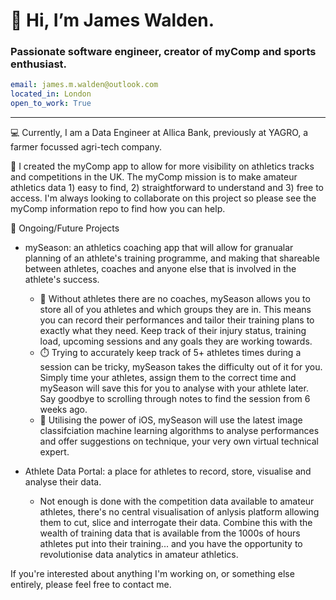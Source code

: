 # 👋 Hi, I’m James Walden. 
### Passionate software engineer, creator of myComp and sports enthusiast.

```yaml
email: james.m.walden@outlook.com
located_in: London
open_to_work: True
```
___

:computer: Currently, I am a Data Engineer at Allica Bank, previously at YAGRO, a farmer focussed agri-tech company.

:iphone: I created the myComp app to allow for more visibility on athletics tracks and competitions in the UK. The myComp mission is to make amateur athletics data 1) easy to find, 2) straightforward to understand and 3) free to access. I'm always looking to collaborate on this project so please see the myComp information repo to find how you can help.

:eyes: Ongoing/Future Projects
- mySeason: an athletics coaching app that will allow for granualar planning of an athlete's training programme, and making that shareable between athletes, coaches and anyone else that is involved in the athlete's success. 
  - :runner: Without athletes there are no coaches, mySeason allows you to store all of you athletes and which groups they are in. This means you can record their performances and tailor their training plans to exactly what they need. Keep track of their injury status, training load, upcoming sessions and any goals they are working towards.
  - :stopwatch: Trying to accurately keep track of 5+ athletes times during a session can be tricky, mySeason takes the difficulty out of it for you. Simply time your athletes, assign them to the correct time and mySeason will save this for you to analyse with your athlete later. Say goodbye to scrolling through notes to find the session from 6 weeks ago.
  - :robot: Utilising the power of iOS, mySeason will use the latest image classifciation machine learning algorithms to analyse performances and offer suggestions on technique, your very own virtual technical expert.

- Athlete Data Portal: a place for athletes to record, store, visualise and analyse their data. 
  - Not enough is done with the competition data available to amateur athletes, there's no central visualisation of anlysis platform allowing them to cut, slice and interrogate their data. Combine this with the wealth of training data that is available from the 1000s of hours athletes put into their training... and you have the opportunity to revolutionise data analytics in amateur athletics.

If you're interested about anything I'm working on, or something else entirely, please feel free to contact me.



<!---
JamesWalden97/JamesWalden97 is a ✨ special ✨ repository because its `README.md` (this file) appears on your GitHub profile.
You can click the Preview link to take a look at your changes.
--->
